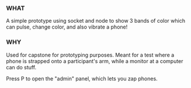 

### WHAT
A simple prototype using socket and node to show 3 bands of color which can pulse, change color, and also vibrate a phone!

### WHY
Used for capstone for prototyping purposes. Meant for a test where a phone is strapped onto a participant's arm, while a monitor at a computer can do stuff.

Press P to open the "admin" panel, which lets you zap phones.
